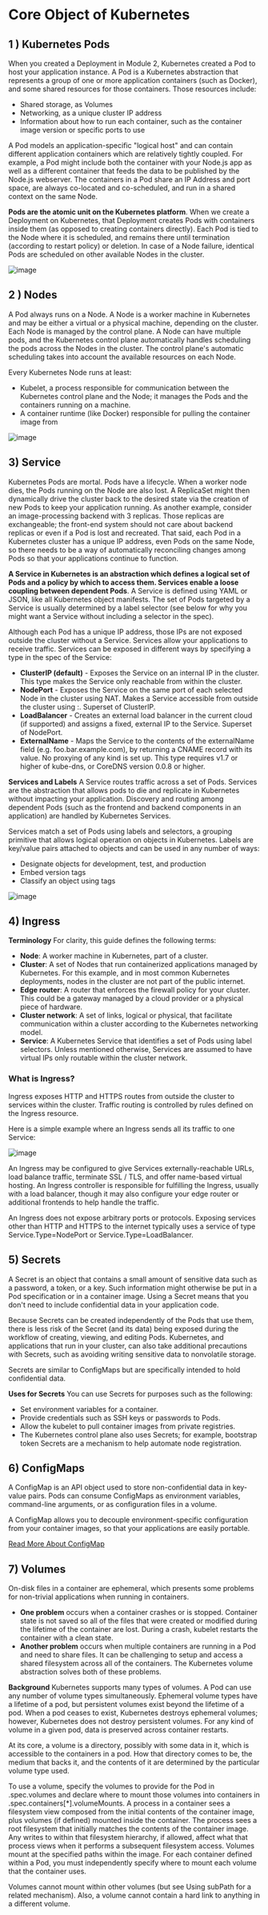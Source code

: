 # Core Object of Kubernetes

## 1 ) Kubernetes Pods
When you created a Deployment in Module 2, Kubernetes created a Pod to host your application instance. A Pod is a Kubernetes abstraction that represents a group of one or more application containers (such as Docker), and some shared resources for those containers. Those resources include:

- Shared storage, as Volumes
- Networking, as a unique cluster IP address
- Information about how to run each container, such as the container image version or specific ports to use

A Pod models an application-specific "logical host" and can contain different application containers which are relatively tightly coupled. For example, a Pod might include both the container with your Node.js app as well as a different container that feeds the data to be published by the Node.js webserver. The containers in a Pod share an IP Address and port space, are always co-located and co-scheduled, and run in a shared context on the same Node.

**Pods are the atomic unit on the Kubernetes platform**. When we create a Deployment on Kubernetes, that Deployment creates Pods with containers inside them (as opposed to creating containers directly). Each Pod is tied to the Node where it is scheduled, and remains there until termination (according to restart policy) or deletion. In case of a Node failure, identical Pods are scheduled on other available Nodes in the cluster.

 ![image](https://github.com/MdShafiqulSaymon/Portfolio/assets/68004638/79b339be-35c9-4043-9048-0203f90fe3ec)

## 2 ) Nodes

A Pod always runs on a Node. A Node is a worker machine in Kubernetes and may be either a virtual or a physical machine, depending on the cluster. Each Node is managed by the control plane. A Node can have multiple pods, and the Kubernetes control plane automatically handles scheduling the pods across the Nodes in the cluster. The control plane's automatic scheduling takes into account the available resources on each Node.

Every Kubernetes Node runs at least:

- Kubelet, a process responsible for communication between the Kubernetes control plane and the Node; it manages the Pods and the containers running on a machine.
- A container runtime (like Docker) responsible for pulling the container image from

![image](https://github.com/MdShafiqulSaymon/Portfolio/assets/68004638/e37c8eb2-ec5e-4be2-a996-cb5c7e9de781)

## 3) Service
Kubernetes Pods are mortal. Pods have a lifecycle. When a worker node dies, the Pods running on the Node are also lost. A ReplicaSet might then dynamically drive the cluster back to the desired state via the creation of new Pods to keep your application running. As another example, consider an image-processing backend with 3 replicas. Those replicas are exchangeable; the front-end system should not care about backend replicas or even if a Pod is lost and recreated. That said, each Pod in a Kubernetes cluster has a unique IP address, even Pods on the same Node, so there needs to be a way of automatically reconciling changes among Pods so that your applications continue to function.

**A Service in Kubernetes is an abstraction which defines a logical set of Pods and a policy by which to access them. Services enable a loose coupling between dependent Pods**. A Service is defined using YAML or JSON, like all Kubernetes object manifests. The set of Pods targeted by a Service is usually determined by a label selector (see below for why you might want a Service without including a selector in the spec).

Although each Pod has a unique IP address, those IPs are not exposed outside the cluster without a Service. Services allow your applications to receive traffic. Services can be exposed in different ways by specifying a type in the spec of the Service:

- **ClusterIP (default)** - Exposes the Service on an internal IP in the cluster. This type makes the Service only reachable from within the cluster.
- **NodePort** - Exposes the Service on the same port of each selected Node in the cluster using NAT. Makes a Service accessible from outside the cluster using <NodeIP>:<NodePort>. Superset of ClusterIP.
- **LoadBalancer** - Creates an external load balancer in the current cloud (if supported) and assigns a fixed, external IP to the Service. Superset of NodePort.
- **ExternalName** - Maps the Service to the contents of the externalName field (e.g. foo.bar.example.com), by returning a CNAME record with its value. No proxying of any kind is set up. This type requires v1.7 or higher of kube-dns, or CoreDNS version 0.0.8 or higher.

**Services and Labels**
A Service routes traffic across a set of Pods. Services are the abstraction that allows pods to die and replicate in Kubernetes without impacting your application. Discovery and routing among dependent Pods (such as the frontend and backend components in an application) are handled by Kubernetes Services.

Services match a set of Pods using labels and selectors, a grouping primitive that allows logical operation on objects in Kubernetes. Labels are key/value pairs attached to objects and can be used in any number of ways:

- Designate objects for development, test, and production
- Embed version tags
- Classify an object using tags

![image](https://github.com/MdShafiqulSaymon/Portfolio/assets/68004638/06056860-a809-41c5-b776-7640568c4374)

## 4) Ingress

**Terminology**
For clarity, this guide defines the following terms:

- **Node**: A worker machine in Kubernetes, part of a cluster.
- **Cluster**: A set of Nodes that run containerized applications managed by Kubernetes. For this example, and in most common Kubernetes deployments, nodes in the cluster are not part of the public internet.
- **Edge router**: A router that enforces the firewall policy for your cluster. This could be a gateway managed by a cloud provider or a physical piece of hardware.
- **Cluster network**: A set of links, logical or physical, that facilitate communication within a cluster according to the Kubernetes networking model.
- **Service**: A Kubernetes Service that identifies a set of Pods using label selectors. Unless mentioned otherwise, Services are assumed to have virtual IPs only routable within the cluster network.

### What is Ingress?

Ingress exposes HTTP and HTTPS routes from outside the cluster to services within the cluster. Traffic routing is controlled by rules defined on the Ingress resource.

Here is a simple example where an Ingress sends all its traffic to one Service:

![image](https://github.com/MdShafiqulSaymon/Portfolio/assets/68004638/bdec5ef6-eb95-4869-bc9a-cdb26976c125)

An Ingress may be configured to give Services externally-reachable URLs, load balance traffic, terminate SSL / TLS, and offer name-based virtual hosting. An Ingress controller is responsible for fulfilling the Ingress, usually with a load balancer, though it may also configure your edge router or additional frontends to help handle the traffic.

An Ingress does not expose arbitrary ports or protocols. Exposing services other than HTTP and HTTPS to the internet typically uses a service of type Service.Type=NodePort or Service.Type=LoadBalancer.

## 5) Secrets
A Secret is an object that contains a small amount of sensitive data such as a password, a token, or a key. Such information might otherwise be put in a Pod specification or in a container image. Using a Secret means that you don't need to include confidential data in your application code.

Because Secrets can be created independently of the Pods that use them, there is less risk of the Secret (and its data) being exposed during the workflow of creating, viewing, and editing Pods. Kubernetes, and applications that run in your cluster, can also take additional precautions with Secrets, such as avoiding writing sensitive data to nonvolatile storage.

Secrets are similar to ConfigMaps but are specifically intended to hold confidential data.

**Uses for Secrets**
You can use Secrets for purposes such as the following:

- Set environment variables for a container.
- Provide credentials such as SSH keys or passwords to Pods.
- Allow the kubelet to pull container images from private registries.
- The Kubernetes control plane also uses Secrets; for example, bootstrap token Secrets are a mechanism to help automate node registration.


## 6) ConfigMaps
A ConfigMap is an API object used to store non-confidential data in key-value pairs. Pods can consume ConfigMaps as environment variables, command-line arguments, or as configuration files in a volume.

A ConfigMap allows you to decouple environment-specific configuration from your container images, so that your applications are easily portable.

[Read More About ConfigMap](https://kubernetes.io/docs/concepts/configuration/configmap/)

## 7) Volumes
On-disk files in a container are ephemeral, which presents some problems for non-trivial applications when running in containers.
- **One problem** occurs when a container crashes or is stopped. Container state is not saved so all of the files that were created or modified during the lifetime of the container are lost. During a crash, kubelet restarts the container with a clean state.
- **Another problem** occurs when multiple containers are running in a Pod and need to share files. It can be challenging to setup and access a shared filesystem across all of the containers. The Kubernetes volume abstraction solves both of these problems. 

**Background**
Kubernetes supports many types of volumes. A Pod can use any number of volume types simultaneously. Ephemeral volume types have a lifetime of a pod, but persistent volumes exist beyond the lifetime of a pod. When a pod ceases to exist, Kubernetes destroys ephemeral volumes; however, Kubernetes does not destroy persistent volumes. For any kind of volume in a given pod, data is preserved across container restarts.

At its core, a volume is a directory, possibly with some data in it, which is accessible to the containers in a pod. How that directory comes to be, the medium that backs it, and the contents of it are determined by the particular volume type used.

To use a volume, specify the volumes to provide for the Pod in .spec.volumes and declare where to mount those volumes into containers in .spec.containers[*].volumeMounts. A process in a container sees a filesystem view composed from the initial contents of the container image, plus volumes (if defined) mounted inside the container. The process sees a root filesystem that initially matches the contents of the container image. Any writes to within that filesystem hierarchy, if allowed, affect what that process views when it performs a subsequent filesystem access. Volumes mount at the specified paths within the image. For each container defined within a Pod, you must independently specify where to mount each volume that the container uses.

Volumes cannot mount within other volumes (but see Using subPath for a related mechanism). Also, a volume cannot contain a hard link to anything in a different volume.

